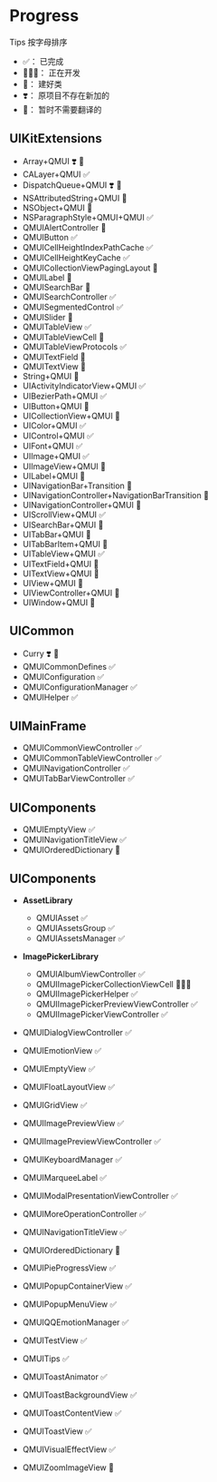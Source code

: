 # Progress

Tips
按字母排序
* ✅： 已完成
* 👨🏼‍💻： 正在开发
* 👷： 建好类
* ❣️： 原项目不存在新加的
* 📎： 暂时不需要翻译的

## UIKitExtensions
* Array+QMUI  ❣️ 👷
* CALayer+QMUI ✅
* DispatchQueue+QMUI  ❣️ 👷
* NSAttributedString+QMUI 👷
* NSObject+QMUI  👷
* NSParagraphStyle+QMUI+QMUI  ✅
* QMUIAlertController 👷
* QMUIButton  ✅
* QMUICellHeightIndexPathCache  ✅
* QMUICellHeightKeyCache  ✅
* QMUICollectionViewPagingLayout  👷
* QMUILabel  👷
* QMUISearchBar  👷
* QMUISearchController  ✅
* QMUISegmentedControl  ✅
* QMUISlider  👷
* QMUITableView  ✅
* QMUITableViewCell  👷
* QMUITableViewProtocols  ✅
* QMUITextField  👷
* QMUITextView  👷
* String+QMUI  👷
* UIActivityIndicatorView+QMUI  ✅
* UIBezierPath+QMUI  ✅
* UIButton+QMUI  👷
* UICollectionView+QMUI  👷
* UIColor+QMUI  ✅
* UIControl+QMUI  ✅
* UIFont+QMUI  ✅
* UIImage+QMUI  ✅
* UIImageView+QMUI  👷
* UILabel+QMUI  👷
* UINavigationBar+Transition  👷
* UINavigationController+NavigationBarTransition  👷
* UINavigationController+QMUI  👷
* UIScrollView+QMUI  ✅
* UISearchBar+QMUI  👷
* UITabBar+QMUI  👷
* UITabBarItem+QMUI  👷
* UITableView+QMUI  ✅
* UITextField+QMUI  👷
* UITextView+QMUI  👷
* UIView+QMUI  👷
* UIViewController+QMUI  👷
* UIWindow+QMUI  👷



## UICommon

* Curry  ❣️ 👷
* QMUICommonDefines  ✅
* QMUIConfiguration  ✅
* QMUIConfigurationManager  ✅
* QMUIHelper  ✅



## UIMainFrame

* QMUICommonViewController  ✅
* QMUICommonTableViewController  ✅
* QMUINavigationController  ✅
* QMUITabBarViewController  ✅



## UIComponents

* QMUIEmptyView  ✅
* QMUINavigationTitleView   ✅
* QMUIOrderedDictionary  👷


## UIComponents

* **AssetLibrary**
  * QMUIAsset  ✅
  * QMUIAssetsGroup  ✅
  * QMUIAssetsManager  ✅


* **ImagePickerLibrary**
  * QMUIAlbumViewController  ✅
  * QMUIImagePickerCollectionViewCell  👨🏼‍💻
  * QMUIImagePickerHelper  ✅
  * QMUIImagePickerPreviewViewController  ✅
  * QMUIImagePickerViewController   ✅


* QMUIDialogViewController  ✅
* QMUIEmotionView   ✅
* QMUIEmptyView  ✅
* QMUIFloatLayoutView  ✅
* QMUIGridView  ✅
* QMUIImagePreviewView  ✅
* QMUIImagePreviewViewController  ✅
* QMUIKeyboardManager  ✅
* QMUIMarqueeLabel  ✅
* QMUIModalPresentationViewController  ✅
* QMUIMoreOperationController  ✅
* QMUINavigationTitleView   ✅
* QMUIOrderedDictionary  📎
* QMUIPieProgressView  ✅
* QMUIPopupContainerView ✅
* QMUIPopupMenuView  ✅
* QMUIQQEmotionManager  ✅
* QMUITestView  ✅
* QMUITips  ✅
* QMUIToastAnimator  ✅
* QMUIToastBackgroundView  ✅
* QMUIToastContentView  ✅
* QMUIToastView  ✅
* QMUIVisualEffectView  ✅
* QMUIZoomImageView  👷

